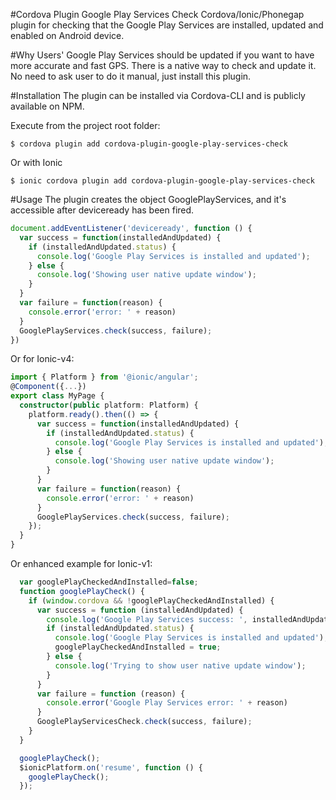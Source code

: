 #Cordova Plugin Google Play Services Check
Cordova/Ionic/Phonegap plugin for checking that the Google Play Services are installed, updated and enabled on Android device.

#Why
Users' Google Play Services should be updated if you want to have more accurate and fast GPS.
There is a native way to check and update it. No need to ask user to do it manual, just install this plugin.

#Installation
The plugin can be installed via Cordova-CLI and is publicly available on NPM.

Execute from the project root folder:
```shell
$ cordova plugin add cordova-plugin-google-play-services-check
```
Or with Ionic
```shell
$ ionic cordova plugin add cordova-plugin-google-play-services-check
```
#Usage
The plugin creates the object GooglePlayServices, and it's accessible after deviceready has been fired.

```js
document.addEventListener('deviceready', function () {
  var success = function(installedAndUpdated) {
    if (installedAndUpdated.status) {
      console.log('Google Play Services is installed and updated');        
    } else {
      console.log('Showing user native update window');
    }
  } 
  var failure = function(reason) {
    console.error('error: ' + reason)
  }
  GooglePlayServices.check(success, failure);
})
```
Or for Ionic-v4:
```typescript
import { Platform } from '@ionic/angular';
@Component({...})
export class MyPage {
  constructor(public platform: Platform) {
    platform.ready().then(() => {
      var success = function(installedAndUpdated) {
        if (installedAndUpdated.status) {
          console.log('Google Play Services is installed and updated');        
        } else {
          console.log('Showing user native update window');
        }
      } 
      var failure = function(reason) {
        console.error('error: ' + reason)
      }
      GooglePlayServices.check(success, failure);
    });
  }
}
```
Or enhanced example for Ionic-v1:
```js
  var googlePlayCheckedAndInstalled=false;
  function googlePlayCheck() {
    if (window.cordova && !googlePlayCheckedAndInstalled) {
      var success = function (installedAndUpdated) {
        console.log('Google Play Services success: ', installedAndUpdated);
        if (installedAndUpdated.status) {
          console.log('Google Play Services is installed and updated');
          googlePlayCheckedAndInstalled = true;
        } else {
          console.log('Trying to show user native update window');
        }
      }
      var failure = function (reason) {
        console.error('Google Play Services error: ' + reason)
      }
      GooglePlayServicesCheck.check(success, failure);
    }
  }

  googlePlayCheck();
  $ionicPlatform.on('resume', function () {
    googlePlayCheck();
  });
``` 
